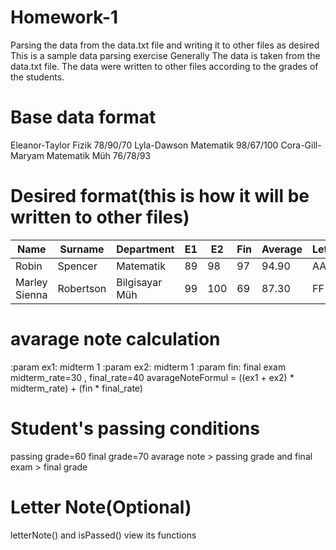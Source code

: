 # Homework-1
Parsing the data from the data.txt file and writing it to other files as desired 
This is a sample data parsing exercise
Generally
The data is taken from the data.txt file. The data were written to other files according to the grades of the students.

# Base data format
Eleanor-Taylor Fizik 78/90/70
Lyla-Dawson Matematik 98/67/100
Cora-Gill-Maryam Matematik Müh 76/78/93

# Desired format(this is how it will be written to other files)
| Name          | Surname   | Department     | E1   | E2   | Fin  | Average | Letter | Status |
| ------------- | --------- | -------------- | ---- | ---- | ---- | ------- | ------ | ------ |
| Robin         | Spencer   | Matematik      | 89   | 98   | 97   | 94.90   | AA     | Passed |
| Marley Sienna | Robertson | Bilgisayar Müh | 99   | 100  | 69   | 87.30   | FF     | Failed |

# avarage note calculation
:param ex1: midterm 1
:param ex2: midterm 1
:param fin: final exam
midterm_rate=30 , final_rate=40
avarageNoteFormul = ((ex1 + ex2) * midterm_rate) + (fin * final_rate)

# Student's passing conditions
passing grade=60 final grade=70
avarage note > passing grade and final exam > final grade



# Letter Note(Optional)
letterNote()  and isPassed() view its functions 
